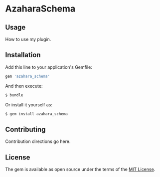 # AzaharaSchema


## Usage
How to use my plugin.

## Installation
Add this line to your application's Gemfile:

```ruby
gem 'azahara_schema'
```

And then execute:
```bash
$ bundle
```

Or install it yourself as:
```bash
$ gem install azahara_schema
```

## Contributing
Contribution directions go here.

## License
The gem is available as open source under the terms of the [MIT License](http://opensource.org/licenses/MIT).
